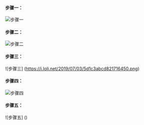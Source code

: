 #### 步骤一： 
![步骤一](https://i.loli.net/2019/07/03/5d1c37be65bc910260.png)  
#### 步骤二： 
![步骤二](https://i.loli.net/2019/07/03/5d1c38cc8b34678927.png)  
#### 步骤三： 
![步骤三]
(https://i.loli.net/2019/07/03/5d1c3abcd821716450.png)  
#### 步骤四： 
![步骤四]()
#### 步骤五： 
![步骤五]
()